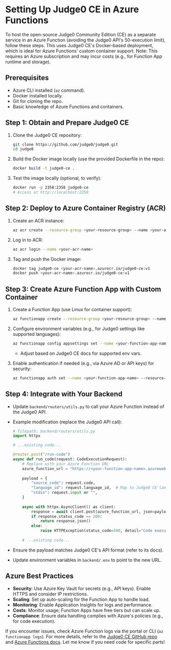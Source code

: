 # Setting Up Judge0 CE in Azure Functions

To host the open-source Judge0 Community Edition (CE) as a separate service in an Azure Function (avoiding the Judge0 API's 50-execution limit), follow these steps. This uses Judge0 CE's Docker-based deployment, which is ideal for Azure Functions' custom container support. Note: This requires an Azure subscription and may incur costs (e.g., for Function App runtime and storage).

## Prerequisites
- Azure CLI installed (`az` command).
- Docker installed locally.
- Git for cloning the repo.
- Basic knowledge of Azure Functions and containers.

## Step 1: Obtain and Prepare Judge0 CE
1. Clone the Judge0 CE repository:
   ```bash
   git clone https://github.com/judge0/judge0.git
   cd judge0
   ```

2. Build the Docker image locally (use the provided Dockerfile in the repo):
   ```bash
   docker build -t judge0-ce .
   ```

3. Test the image locally (optional, to verify):
   ```bash
   docker run -p 2358:2358 judge0-ce
   # Access at http://localhost:2358
   ```

## Step 2: Deploy to Azure Container Registry (ACR)
1. Create an ACR instance:
   ```bash
   az acr create --resource-group <your-resource-group> --name <your-acr-name> --sku Basic
   ```

2. Log in to ACR:
   ```bash
   az acr login --name <your-acr-name>
   ```

3. Tag and push the Docker image:
   ```bash
   docker tag judge0-ce <your-acr-name>.azurecr.io/judge0-ce:v1
   docker push <your-acr-name>.azurecr.io/judge0-ce:v1
   ```

## Step 3: Create Azure Function App with Custom Container
1. Create a Function App (use Linux for container support):
   ```bash
   az functionapp create --resource-group <your-resource-group> --name <your-function-app-name> --storage-account <your-storage-account> --functions-version 4 --runtime custom --os-type Linux --image <your-acr-name>.azurecr.io/judge0-ce:v1
   ```

2. Configure environment variables (e.g., for Judge0 settings like supported languages):
   ```bash
   az functionapp config appsettings set --name <your-function-app-name> --resource-group <your-resource-group> --settings JUDGE0_CE_LANGUAGES="c,cpp,python" JUDGE0_CE_TIMEOUT=5
   ```
   - Adjust based on Judge0 CE docs for supported env vars.

3. Enable authentication if needed (e.g., via Azure AD or API keys) for security:
   ```bash
   az functionapp auth set --name <your-function-app-name> --resource-group <your-resource-group> --enabled true
   ```

## Step 4: Integrate with Your Backend
- Update `backend/routers/utils.py` to call your Azure Function instead of the Judge0 API.
- Example modification (replace the Judge0 API call):

  ```python
  # filepath: backend/routers/utils.py
  import httpx

  # ...existing code...

  @router.post("/run-code")
  async def run_code(request: CodeExecutionRequest):
      # Replace with your Azure Function URL
      azure_function_url = "https://<your-function-app-name>.azurewebsites.net/api/submissions"
      
      payload = {
          "source_code": request.code,
          "language_id": request.language_id,  # Map to Judge0 CE language IDs
          "stdin": request.input or "",
      }
      
      async with httpx.AsyncClient() as client:
          response = await client.post(azure_function_url, json=payload)
          if response.status_code == 200:
              return response.json()
          else:
              raise HTTPException(status_code=500, detail="Code execution failed")
      
      # ...existing code...
  ```

- Ensure the payload matches Judge0 CE's API format (refer to its docs).
- Update environment variables in `backend/.env` to point to the new URL.

## Azure Best Practices
- **Security**: Use Azure Key Vault for secrets (e.g., API keys). Enable HTTPS and consider IP restrictions.
- **Scaling**: Set up auto-scaling for the Function App to handle load.
- **Monitoring**: Enable Application Insights for logs and performance.
- **Costs**: Monitor usage; Function Apps have free tiers but can scale up.
- **Compliance**: Ensure data handling complies with Azure's policies (e.g., for code execution).

If you encounter issues, check Azure Function logs via the portal or CLI (`az functionapp logs`). For more details, refer to the [Judge0 CE GitHub repo](https://github.com/judge0/judge0) and [Azure Functions docs](https://docs.microsoft.com/en-us/azure/azure-functions/). Let me know if you need code for specific parts!
